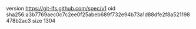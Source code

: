 version https://git-lfs.github.com/spec/v1
oid sha256:a3b7769aec0c7c2ee0f25abeb689f732e94b73a1d88dfe2f8a521198478b2ac3
size 1304
